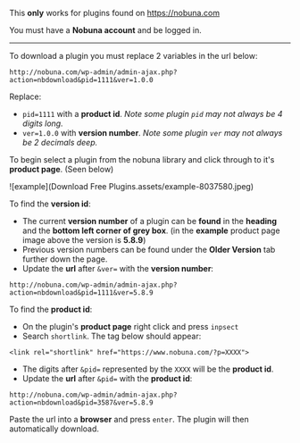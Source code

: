 This **only** works for plugins found on https://nobuna.com

You must have a **Nobuna account** and be logged in.

___
To download a plugin you must replace 2 variables in the url below:
```
http://nobuna.com/wp-admin/admin-ajax.php?action=nbdownload&pid=1111&ver=1.0.0
```
Replace:
-  `pid=1111` with a **product id**. *Note some plugin `pid` may not always be 4 digits long.*
-  `ver=1.0.0` with **version number**. *Note some plugin `ver` may not always be 2 decimals deep.*

To begin select a plugin from the nobuna library and click through to it's **product page**. (Seen below)

![example](Download Free Plugins.assets/example-8037580.jpeg)

To find the **version id**:

- The current **version number** of a plugin can be **found** in the **heading** and the **bottom left corner of grey box**. (in the **example** product page image above the version is **5.8.9**)
- Previous version numbers can be found under the **Older Version** tab further down the page.
- Update the **url** after `&ver=` with the **version number**:
```
http://nobuna.com/wp-admin/admin-ajax.php?action=nbdownload&pid=1111&ver=5.8.9
```
To find the **product id**:
- On the plugin's **product page** right click and press `inpsect`
- Search `shortlink`. The tag below should appear:
```
<link rel="shortlink" href="https://www.nobuna.com/?p=XXXX">
```
- The digits after `&pid=` represented by the `XXXX` will be the **product id**.
- Update the **url** after `&pid=` with the **product id**:
```
http://nobuna.com/wp-admin/admin-ajax.php?action=nbdownload&pid=3587&ver=5.8.9
```

Paste the url into a **browser** and press `enter`. The plugin will then automatically download.

